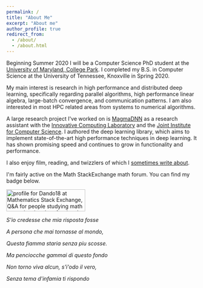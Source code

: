 ```yaml
---
permalink: /
title: "About Me"
excerpt: "About me"
author_profile: true
redirect_from: 
  - /about/
  - /about.html
---
```


Beginning Summer 2020 I will be a Computer Science PhD student at the [University of Maryland, College Park](https://www.cs.umd.edu/). I completed my B.S. in Computer Science at the University of Tennessee, Knoxville in Spring 2020.

My main interest is research in high performance and distributed deep learning, specifically regarding parallel algorithms, high performance linear algebra, large-batch convergence, and communication patterns. I am also interested in most HPC related areas from systems to numerical algorithms.

A large research project I've worked on is [MagmaDNN](https://github.com/MagmaDNN/magmadnn) as a research assistant with the [Innovative Computing Laboratory](https://www.icl.utk.edu/) and the [Joint Institute for Computer Science](https://www.jics.utk.edu/). I authored the deep learning library, which aims to implement state-of-the-art high performance techniques in deep learning. It has shown promising speed and continues to grow in functionality and performance.

I also enjoy film, reading, and twizzlers of which I [sometimes write about](/year-archive/).

<p> I'm fairly active on the Math StackExchange math forum. You can find my badge below. </p>
<a href="https://math.stackexchange.com/users/274085/dando18"><img src="https://math.stackexchange.com/users/flair/274085.png" width="208" height="58" alt="profile for Dando18 at Mathematics Stack Exchange, Q&amp;A for people studying math at any level and professionals in related fields" title="profile for Dando18 at Mathematics Stack Exchange, Q&amp;A for people studying math at any level and professionals in related fields"></a>

_S'io credesse che mia risposta fosse_

_A persona che mai tornasse al mondo,_

_Questa fiamma staria senza piu scosse._

_Ma penciocche gammai di questo fondo_

_Non torno viva alcun, s'i'odo il vero,_

_Senza tema d'infamia ti rispondo_
